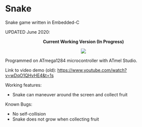# Snake
Snake game written in Embedded-C

UPDATED June 2020:
<p align="center"><strong>Current Working Version (In Progress)</strong></p>
<p align="center">
  <img src="snake_demo.gif" >
</p>

Programmed on ATmega1284 microcontroller with ATmel Studio.

Link to video demo (old): https://www.youtube.com/watch?v=wDqO1QHvHE4&t=1s

Working features:

- Snake can maneuver around the screen and collect fruit

Known Bugs:

- No self-collision
- Snake does not grow when collecting fruit

